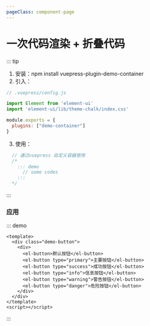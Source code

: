 ```yaml
---
pageClass: component-page
---
```


# 一次代码渲染 + 折叠代码

::: tip
1. 安装：npm install vuepress-plugin-demo-container
2. 引入：
```js
// .vuepress/config.js

import Element from 'element-ui'
import 'element-ui/lib/theme-chalk/index.css'

module.exports = {
  plugins: ["demo-container"]
}
```
3. 使用：
```js
  // 通过vuepress 自定义容器使用
  /*
    ::: demo
      // some codes
    :::
  */
```
:::


### 应用

::: demo

```vue
<template>
  <div class="demo-button">
    <div>
      <el-button>默认按钮</el-button>
      <el-button type="primary">主要按钮</el-button>
      <el-button type="success">成功按钮</el-button>
      <el-button type="info">信息按钮</el-button>
      <el-button type="warning">警告按钮</el-button>
      <el-button type="danger">危险按钮</el-button>
    </div>
  </div>
</template>
<script></script>
```
:::